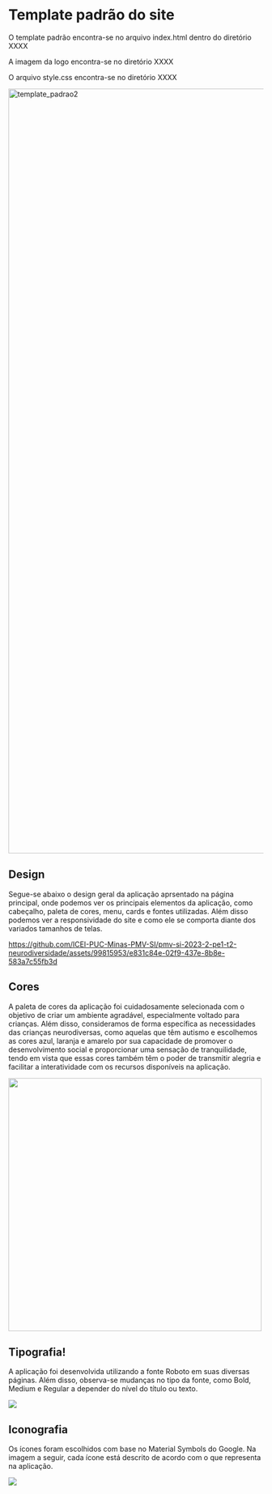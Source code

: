 # Template padrão do site

O template padrão encontra-se no arquivo index.html dentro do diretório XXXX <!--source (src)-->

A imagem da logo encontra-se no diretório XXXX <!--src/imgs-->

O arquivo style.css encontra-se no diretório XXXX <!--src/css.-->

<img width="1511" alt="template_padrao2" src="https://github.com/ICEI-PUC-Minas-PMV-SI/pmv-si-2023-2-pe1-t2-neurodiversidade/assets/99815953/9ac7dd7c-768f-4a37-a26b-c789165b5601">




## Design

Segue-se abaixo o design geral da aplicação aprsentado na página principal, onde podemos ver os principais elementos da aplicação, como cabeçalho, paleta de cores, menu, cards e fontes utilizadas. Além disso podemos ver a responsividade do site e como ele se comporta diante dos variados tamanhos de telas.



https://github.com/ICEI-PUC-Minas-PMV-SI/pmv-si-2023-2-pe1-t2-neurodiversidade/assets/99815953/e831c84e-02f9-437e-8b8e-583a7c55fb3d


## Cores

A paleta de cores da aplicação foi cuidadosamente selecionada com o objetivo de criar um ambiente agradável, especialmente voltado para crianças. Além disso, consideramos de forma específica as necessidades das crianças neurodiversas, como aquelas que têm autismo e escolhemos as cores azul, laranja e amarelo por sua capacidade de promover o desenvolvimento social e proporcionar uma sensação de tranquilidade, tendo em vista que essas cores também têm o poder de transmitir alegria e facilitar a interatividade com os recursos disponíveis na aplicação. 

<div>
<img src="https://github.com/ICEI-PUC-Minas-PMV-SI/pmv-si-2023-2-pe1-t2-neurodiversidade/assets/112666344/7978f89b-2dec-4f61-a181-35740e5eee08" width=500>
</div>


<!--
Site referência para tomada de desição na escolha das cores: 
- [A importancia das cores para o autista](https://blog.rhemaeducacao.com.br/a-importancia-das-cores-para-o-autista/)
- [Cores frias e quentes](https://www.todamateria.com.br/cores-frias/)

Link para auxiliar na construção de paletas de cores: 
- [Adobe Color](https://color.adobe.com/pt/create/color-wheel).
-->

## Tipografia!

A aplicação foi desenvolvida utilizando a fonte Roboto em suas diversas páginas. Além disso, observa-se mudanças no tipo da fonte, como Bold, Medium e Regular a depender do nível do título ou texto.

<img src="https://github.com/ICEI-PUC-Minas-PMV-SI/pmv-si-2023-2-pe1-t2-neurodiversidade/assets/112666344/73b334e9-1bcc-436f-b954-fe70fa7482e9">

## Iconografia

Os ícones foram escolhidos com base no Material Symbols do Google. Na imagem a seguir, cada ícone está descrito de acordo com o que representa na aplicação.

<img src="https://github.com/ICEI-PUC-Minas-PMV-SI/pmv-si-2023-2-pe1-t2-neurodiversidade/assets/112666344/4e683078-21db-425b-af13-ba9bab646b98" >


<!--
> **Links Úteis**:
>
> -  [Como criar um guia de estilo de design da Web](https://edrodrigues.com.br/blog/como-criar-um-guia-de-estilo-de-design-da-web/#)
> - [CSS Website Layout (W3Schools)](https://www.w3schools.com/css/css_website_layout.asp)
> - [Website Page Layouts](http://www.cellbiol.com/bioinformatics_web_development/chapter-3-your-first-web-page-learning-html-and-css/website-page-layouts/)
> - [Perfect Liquid Layout](https://matthewjamestaylor.com/perfect-liquid-layouts)
> - [How and Why Icons Improve Your Web Design](https://usabilla.com/blog/how-and-why-icons-improve-you-web-design/)
-->
